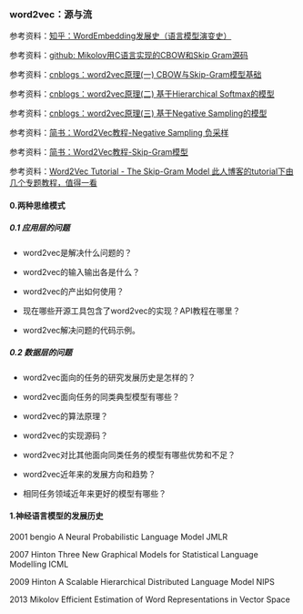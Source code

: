 ### word2vec：源与流

参考资料：[知乎：WordEmbedding发展史（语言模型演变史）](https://zhuanlan.zhihu.com/p/69521198)

参考资料：[github: Mikolov用C语言实现的CBOW和Skip Gram源码](https://github.com/tmikolov/word2vec)

参考资料：[cnblogs：word2vec原理(一) CBOW与Skip-Gram模型基础](https://www.cnblogs.com/pinard/p/7160330.html)

参考资料：[cnblogs：word2vec原理(二) 基于Hierarchical Softmax的模型](https://www.cnblogs.com/pinard/p/7243513.html)

参考资料：[cnblogs：word2vec原理(三) 基于Negative Sampling的模型](https://www.cnblogs.com/pinard/p/7249903.html)

参考资料：[简书：Word2Vec教程-Negative Sampling 负采样](https://www.jianshu.com/p/ed15e2adbfad)

参考资料：[简书：Word2Vec教程-Skip-Gram模型](https://www.jianshu.com/p/a1163174ebaf)

参考资料：[Word2Vec Tutorial - The Skip-Gram Model 此人博客的tutorial下由几个专题教程，值得一看](http://mccormickml.com/2016/04/19/word2vec-tutorial-the-skip-gram-model/)

#### 0.两种思维模式

##### 0.1 应用层的问题

* word2vec是解决什么问题的？

* word2vec的输入输出各是什么？

* word2vec的产出如何使用？

* 现在哪些开源工具包含了word2vec的实现？API教程在哪里？

* word2vec解决问题的代码示例。

##### 0.2 数据层的问题

* word2vec面向的任务的研究发展历史是怎样的？

* word2vec面向任务的同类典型模型有哪些？

* word2vec的算法原理？

* word2vec的实现源码？

* word2vec对比其他面向同类任务的模型有哪些优势和不足？

* word2vec近年来的发展方向和趋势？

* 相同任务领域近年来更好的模型有哪些？

#### 1.神经语言模型的发展历史

2001 bengio A Neural Probabilistic Language Model JMLR

2007 Hinton Three New Graphical Models for Statistical Language Modelling ICML

2009 Hinton A Scalable Hierarchical Distributed Language Model NIPS

2013 Mikolov Efficient Estimation of Word Representations in Vector Space

